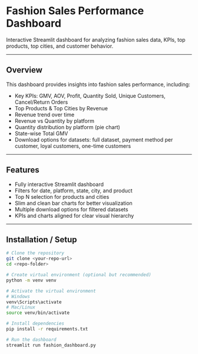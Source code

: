 # Fashion Sales Performance Dashboard

Interactive Streamlit dashboard for analyzing fashion sales data, KPIs, top products, top cities, and customer behavior.

---

## Overview

This dashboard provides insights into fashion sales performance, including:

- Key KPIs: GMV, AOV, Profit, Quantity Sold, Unique Customers, Cancel/Return Orders  
- Top Products & Top Cities by Revenue  
- Revenue trend over time  
- Revenue vs Quantity by platform  
- Quantity distribution by platform (pie chart)  
- State-wise Total GMV  
- Download options for datasets: full dataset, payment method per customer, loyal customers, one-time customers  

---

## Features

- Fully interactive Streamlit dashboard  
- Filters for date, platform, state, city, and product  
- Top N selection for products and cities  
- Slim and clean bar charts for better visualization  
- Multiple download options for filtered datasets  
- KPIs and charts aligned for clear visual hierarchy  

---

## Installation / Setup

```bash
# Clone the repository
git clone <your-repo-url>
cd <repo-folder>

# Create virtual environment (optional but recommended)
python -m venv venv

# Activate the virtual environment
# Windows
venv\Scripts\activate
# Mac/Linux
source venv/bin/activate

# Install dependencies
pip install -r requirements.txt

# Run the dashboard
streamlit run fashion_dashboard.py
